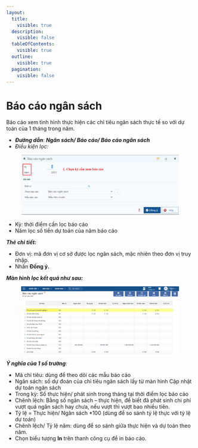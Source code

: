 ```yaml
---
layout:
  title:
    visible: true
  description:
    visible: false
  tableOfContents:
    visible: true
  outline:
    visible: true
  pagination:
    visible: false
---
```


# Báo cáo ngân sách

Báo cáo xem tình hình thực hiện các chỉ tiêu ngân sách thực tế so với dự toán của 1 tháng trong năm.

* _**Đường dẫn**_: _**Ngân sách/ Báo cáo/ Báo cáo ngân sách**_
* _Điều kiện lọc:_

<figure><img src="../../.gitbook/assets/NS.png" alt=""><figcaption></figcaption></figure>

* Kỳ: thời điểm cần lọc báo cáo
* Năm lọc số tiền dự toán của năm báo cáo

_**Thẻ chi tiết:**_

* Đơn vị: mã đơn vị cơ sở được lọc ngân sách, mặc nhiên theo đơn vị truy nhập.
* Nhấn **Đồng ý.**

_**Màn hình lọc kết quả như sau:**_

<figure><img src="../../.gitbook/assets/NS1.png" alt=""><figcaption></figcaption></figure>

_**Ý nghĩa của 1 số trường**:_

* Mã chỉ tiêu: dùng để theo dõi các mẫu báo cáo
* Ngân sách: số dự đoán của chỉ tiêu ngân sách lấy từ màn hình Cập nhật dự toán ngân sách
* Trong kỳ: Số thực hiện/ phát sinh trong tháng tại thời điểm lọc báo cáo
* Chênh lệch: Bằng số ngân sách – thực hiện, để biết đã phát sinh chi phí vượt quá ngân sách hay chưa, nếu vượt thì vượt bao nhiều tiên.
* Tỷ lệ = Thực hiện/ Ngân sách \*100 (dùng để so sánh tỷ lệ thực với tỷ lệ dự toán)
* Chênh lệch/ Tỷ lệ năm: dùng để so sánh giữa thực hiện và dự toán theo năm.
* Chọn biểu tượng **In** trên thanh công cụ để in báo cáo.
